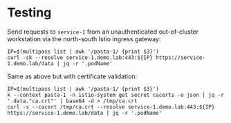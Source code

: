 # Testing

Send requests to `service-1` from an unauthenticated out-of-cluster workstation via the north-south Istio ingress gateway:
```console
IP=$(multipass list | awk '/pasta-1/ {print $3}')
curl -sk --resolve service-1.demo.lab:443:${IP} https://service-1.demo.lab/data | jq -r '.podName'
```

Same as above but with certificate validation:
```console
IP=$(multipass list | awk '/pasta-1/ {print $3}')
k --context pasta-1 -n istio-system get secret cacerts -o json | jq -r '.data."ca.crt"' | base64 -d > /tmp/ca.crt
curl -s --cacert /tmp/ca.crt --resolve service-1.demo.lab:443:${IP} https://service-1.demo.lab/data | jq -r '.podName'
```
